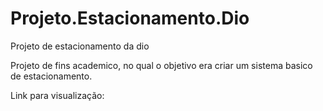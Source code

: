 # Projeto.Estacionamento.Dio
Projeto de estacionamento da dio

Projeto de fins academico, no qual o objetivo era criar um sistema basico de estacionamento.

Link para visualização:
